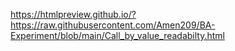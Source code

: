 https://htmlpreview.github.io/?https://raw.githubusercontent.com/Amen209/BA-Experiment/blob/main/Call_by_value_readabilty.html
